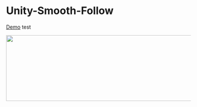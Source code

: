 # Unity-Smooth-Follow

[Demo](https://markaelie.github.io/smoothfollow)
test

<p align="center">
  <img width="650" height="180" src="https://github.com/markaelie/SmoothFollow-Unity/blob/master/DemoScreenshot.png?raw=true">
</p>
